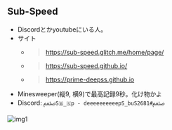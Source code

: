 ## Sub-Speed
- Discordとかyoutubeにいる人。
- サイト
  - > https://sub-speed.glitch.me/home/page/

   - > https://sub-speed.github.io/

   - > https://prime-deepss.github.io
- Minesweeper(縦9, 横9)で最高記録9秒。化け物かよ
- Discord: `ﷵS🇧_🇸p - deeeeeeeeeepS_buSﷵ#2681`

![img1](https://cdn.glitch.me/91eba502-1d88-49e8-9570-e102a8a8b6f3/Windows%20Script%20Host.png?v=1640164927969)
